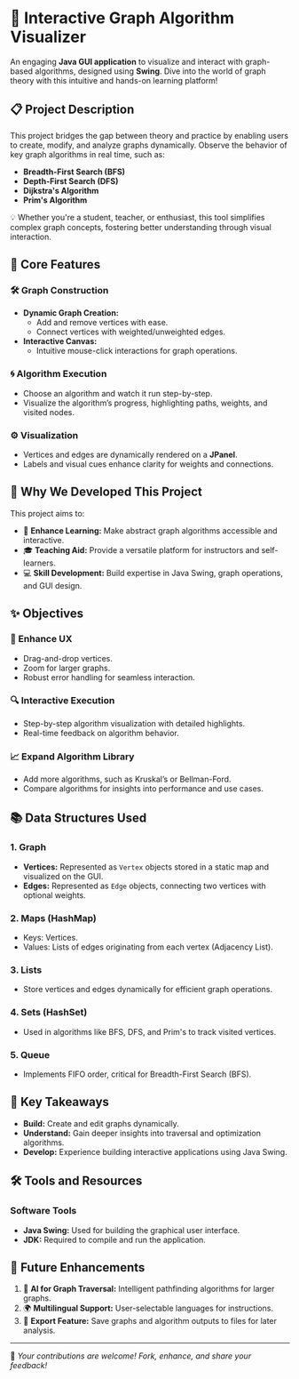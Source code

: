 # 🎨 Interactive Graph Algorithm Visualizer  

An engaging **Java GUI application** to visualize and interact with graph-based algorithms, designed using **Swing**. Dive into the world of graph theory with this intuitive and hands-on learning platform!  

## 📋 Project Description  
This project bridges the gap between theory and practice by enabling users to create, modify, and analyze graphs dynamically. Observe the behavior of key graph algorithms in real time, such as:  
- **Breadth-First Search (BFS)**  
- **Depth-First Search (DFS)**  
- **Dijkstra's Algorithm**  
- **Prim's Algorithm**  

💡 Whether you're a student, teacher, or enthusiast, this tool simplifies complex graph concepts, fostering better understanding through visual interaction.  

## 🌟 Core Features  
### 🛠️ Graph Construction  
- **Dynamic Graph Creation:**  
  - Add and remove vertices with ease.  
  - Connect vertices with weighted/unweighted edges.  
- **Interactive Canvas:**  
  - Intuitive mouse-click interactions for graph operations.  

### 🌀 Algorithm Execution  
- Choose an algorithm and watch it run step-by-step.  
- Visualize the algorithm’s progress, highlighting paths, weights, and visited nodes.  

### ⚙️ Visualization  
- Vertices and edges are dynamically rendered on a **JPanel**.  
- Labels and visual cues enhance clarity for weights and connections.  

## 🎯 Why We Developed This Project  
This project aims to:  
- 📘 **Enhance Learning:** Make abstract graph algorithms accessible and interactive.  
- 🎓 **Teaching Aid:** Provide a versatile platform for instructors and self-learners.  
- 💻 **Skill Development:** Build expertise in Java Swing, graph operations, and GUI design.  

## ✨ Objectives  
### 🚀 Enhance UX  
- Drag-and-drop vertices.  
- Zoom for larger graphs.  
- Robust error handling for seamless interaction.  

### 🔍 Interactive Execution  
- Step-by-step algorithm visualization with detailed highlights.  
- Real-time feedback on algorithm behavior.  

### 📈 Expand Algorithm Library  
- Add more algorithms, such as Kruskal’s or Bellman-Ford.  
- Compare algorithms for insights into performance and use cases.  

## 📚 Data Structures Used  
### 1. **Graph**  
- **Vertices:** Represented as `Vertex` objects stored in a static map and visualized on the GUI.  
- **Edges:** Represented as `Edge` objects, connecting two vertices with optional weights.  

### 2. **Maps (HashMap)**  
- Keys: Vertices.  
- Values: Lists of edges originating from each vertex (Adjacency List).  

### 3. **Lists**  
- Store vertices and edges dynamically for efficient graph operations.  

### 4. **Sets (HashSet)**  
- Used in algorithms like BFS, DFS, and Prim's to track visited vertices.  

### 5. **Queue**  
- Implements FIFO order, critical for Breadth-First Search (BFS).  

## 🚀 Key Takeaways  
- **Build:** Create and edit graphs dynamically.  
- **Understand:** Gain deeper insights into traversal and optimization algorithms.  
- **Develop:** Experience building interactive applications using Java Swing.  

## 🛠️ Tools and Resources  
### Software Tools  
- **Java Swing:** Used for building the graphical user interface.  
- **JDK:** Required to compile and run the application.  

## 📌 Future Enhancements  
1. 🧠 **AI for Graph Traversal:** Intelligent pathfinding algorithms for larger graphs.  
2. 🌍 **Multilingual Support:** User-selectable languages for instructions.  
3. 📜 **Export Feature:** Save graphs and algorithm outputs to files for later analysis.  

---
🌟 *Your contributions are welcome! Fork, enhance, and share your feedback!*  
